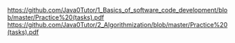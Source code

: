 https://github.com/Java0Tutor/1_Basics_of_software_code_development/blob/master/Practice%20(tasks).pdf
https://github.com/Java0Tutor/2_Algorithmization/blob/master/Practice%20(tasks).pdf
